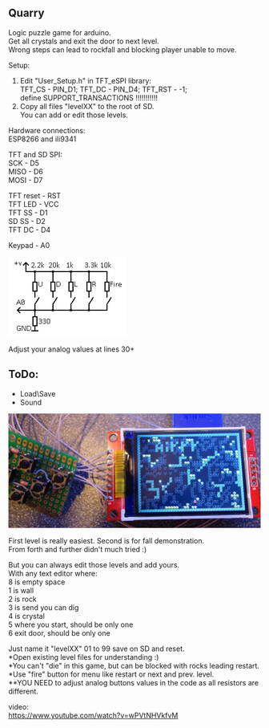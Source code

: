 ##     Quarry  
Logic puzzle game for arduino.  
Get all crystals and exit the door to next level.  
Wrong steps can lead to rockfall and blocking player unable to move.  
  
Setup:  
1. Edit "User_Setup.h" in TFT_eSPI library:  
   TFT_CS - PIN_D1; TFT_DC - PIN_D4; TFT_RST - -1;  
   define SUPPORT_TRANSACTIONS !!!!!!!!!!!  
2. Copy all files "levelXX" to the root of SD.  
   You can add or edit those levels.  
  
Hardware connections:  
ESP8266 and ili9341  
  
TFT and SD SPI:  
SCK        - D5  
MISO       - D6  
MOSI       - D7  
  
TFT reset  - RST  
TFT LED    - VCC  
TFT SS     - D1  
SD SS      - D2  
TFT DC     - D4  
  
Keypad     - A0  
  
  
![alt text](https://github.com/Airrr17/Quarry/blob/master/controller.png)  
  
Adjust your analog values at lines 30+  
  
  
## ToDo:  
  
- Load\Save  
- Sound  
  
![alt text](https://github.com/Airrr17/Quarry/blob/master/quarry01.jpg)  
  
  
First level is really easiest. Second is for fall demonstration.  
From forth and further didn't much tried :)  
  
But you can always edit those levels and add yours.  
With any text editor where:  
8 is empty space  
1 is wall  
2 is rock  
3 is send you can dig  
4 is crystal  
5 where you start, should be only one  
6 exit door, should be only one  
  
Just name it "levelXX" 01 to 99 save on SD and reset.  
*Open existing level files for understanding :)  
*You can't "die" in this game, but can be blocked with rocks leading restart.  
*Use "fire" button for menu like restart or next and prev. level.  
**YOU NEED to adjust analog buttons values in the code as all resistors are different.  
  
  video:  
  https://www.youtube.com/watch?v=wPVtNHVkfvM    
    